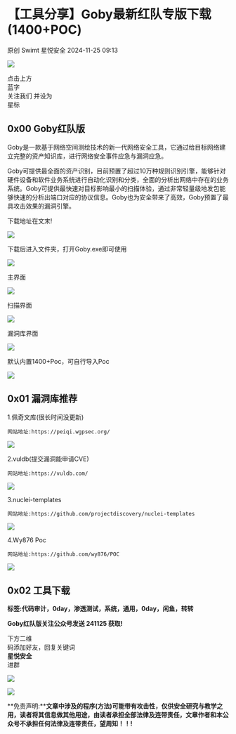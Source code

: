 #  【工具分享】Goby最新红队专版下载(1400+POC)   
原创 Swimt  星悦安全   2024-11-25 09:13  
  
![](https://mmbiz.qpic.cn/sz_mmbiz_jpg/lSQtsngIibibSOeF8DNKNAC3a6kgvhmWqvoQdibCCk028HCpd5q1pEeFjIhicyia0IcY7f2G9fpqaUm6ATDQuZZ05yw/640?wx_fmt=other&from=appmsg&wxfrom=5&wx_lazy=1&wx_co=1&tp=webp "")  
  
点击上方  
蓝字  
关注我们 并设为  
星标  
## 0x00 Goby红队版  
  
Goby是一款基于网络空间测绘技术的新一代网络安全工具，它通过给目标网络建立完整的资产知识库，进行网络安全事件应急与漏洞应急。  
  
Goby可提供最全面的资产识别，目前预置了超过10万种规则识别引擎，能够针对硬件设备和软件业务系统进行自动化识别和分类，全面的分析出网络中存在的业务系统。Goby可提供最快速对目标影响最小的扫描体验，通过非常轻量级地发包能够快速的分析出端口对应的协议信息。Goby也为安全带来了高效，Goby预置了最具攻击效果的漏洞引擎。  
  
下载地址在文末!  
  
![](https://mmbiz.qpic.cn/sz_mmbiz_png/uicic8KPZnD5dvY0bR2Fm90rsf8avgicicvyegTeic72C3K3SI3YdV4BSr82JIsvnfSsgRmtzCrfnatydJBbtos81OA/640?wx_fmt=png&from=appmsg "")  
  
下载后进入文件夹，打开Goby.exe即可使用  
  
![](https://mmbiz.qpic.cn/sz_mmbiz_png/uicic8KPZnD5dvY0bR2Fm90rsf8avgicicvyQ7kskUw6b84EtMHljysjvaqv9dibeg9Ezftx2UBJcicIUmpdPUDqw9pQ/640?wx_fmt=png&from=appmsg "")  
  
主界面  
  
![](https://mmbiz.qpic.cn/sz_mmbiz_png/uicic8KPZnD5dvY0bR2Fm90rsf8avgicicvyozsu7YBic3hpqtCAh7OYpWxKwxZlOH0xhrEoeqNNiceZmibVdrPa5Ir1w/640?wx_fmt=png&from=appmsg "")  
  
扫描界面  
  
![](https://mmbiz.qpic.cn/sz_mmbiz_png/uicic8KPZnD5dvY0bR2Fm90rsf8avgicicvy5fZ5pcTo4wjVhlSDymbQ7kwyicOYBHhC7rLocTXOjLbK5GicjgxrRH3Q/640?wx_fmt=png&from=appmsg "")  
  
漏洞库界面  
  
![](https://mmbiz.qpic.cn/sz_mmbiz_png/uicic8KPZnD5dvY0bR2Fm90rsf8avgicicvy8vdbu5cNDWdDFRb2o6ML5cvvhfSnw2YicSbzak24JBQZS01zfmzwRQg/640?wx_fmt=png&from=appmsg "")  
  
默认内置1400+Poc，可自行导入Poc  
  
![](https://mmbiz.qpic.cn/sz_mmbiz_png/uicic8KPZnD5dvY0bR2Fm90rsf8avgicicvyiaZPeEuKl0pERRmfCvoOWfnmEeMdpw6ajoUzz5U66QuCNooKxZqTYsA/640?wx_fmt=png&from=appmsg "")  
## 0x01 漏洞库推荐  
  
1.佩奇文库(很长时间没更新)  
```
网站地址:https://peiqi.wgpsec.org/
```  
  
![](https://mmbiz.qpic.cn/sz_mmbiz_png/uicic8KPZnD5dvY0bR2Fm90rsf8avgicicvywtn5RIicwYhXRgjlx99iajbx86qbHZcuCxLFhXb8vIiaWwFRKUkTwlZYA/640?wx_fmt=png&from=appmsg "")  
  
2.vuldb(提交漏洞能申请CVE)  
```
网站地址:https://vuldb.com/
```  
  
![](https://mmbiz.qpic.cn/sz_mmbiz_png/uicic8KPZnD5dvY0bR2Fm90rsf8avgicicvyUTjP7LM6Uyou3ez5THL1krR35mAicNArVPNqia2yZ2HdFxRsic2mfAStQ/640?wx_fmt=png&from=appmsg "")  
  
3.nuclei-templates  
```
网站地址:https://github.com/projectdiscovery/nuclei-templates
```  
  
![](https://mmbiz.qpic.cn/sz_mmbiz_png/uicic8KPZnD5dvY0bR2Fm90rsf8avgicicvytQUxMLiakicTAdNg7rBHX0zXSoYHhJ86C1BhhvRmB8pVaBOSicwzQbbOw/640?wx_fmt=png&from=appmsg "")  
  
4.Wy876 Poc  
```
网站地址:https://github.com/wy876/POC
```  
  
![](https://mmbiz.qpic.cn/sz_mmbiz_png/uicic8KPZnD5dvY0bR2Fm90rsf8avgicicvyCXdfw0ibUCPmxI2af7ZMuZCE61JQ0TRnXSbj1I4DM2s4cedbs7Aianiag/640?wx_fmt=png&from=appmsg "")  
## 0x02 工具下载  
  
**标签:代码审计，0day，渗透测试，系统，通用，0day，闲鱼，转转**  
  
**Goby红队版关注公众号发送 241125 获取!**  
  
  
  
  
下方二维  
码添加好友，回复关键词   
**星悦安全**  
进群  
  
![](https://mmbiz.qpic.cn/mmbiz_png/pPVXCo8Wd8CGA5xDtuNnCSVGd0ibW86zZaJ6tr5ib17xnMbupUibq24HQEl4gRoptsVgCBSNnwBEGmSn3a4ftXVzQ/640?wx_fmt=png&from=appmsg "")  
  
![](https://mmbiz.qpic.cn/mmbiz_png/pPVXCo8Wd8AOzYX7kxefGbGGZg3g1ltkN30q9hceg23PiczgUqMT0EE9w0fLK9uw1eKWwQX9TljXQe1OQeHRZ2Q/640?wx_fmt=other&from=appmsg&wxfrom=5&wx_lazy=1&wx_co=1&tp=webp "")  
  
  
**免责声明:****文章中涉及的程序(方法)可能带有攻击性，仅供安全研究与教学之用，读者将其信息做其他用途，由读者承担全部法律及连带责任，文章作者和本公众号不承担任何法律及连带责任，望周知！！!**  
  
